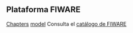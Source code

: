 ## Plataforma FIWARE
[Chapters](./images//FGE-01.jpg) 
[model](./images//FGE-02.jpg) 
Consulta el [catálogo de FIWARE](https://www.fiware.org/developers/catalogue/) 
